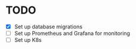 # TODO

- [x] Set up database migrations
- [ ] Set up Prometheus and Grafana for monitoring
- [ ] Set up K8s